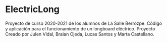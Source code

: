 # ElectricLong

Proyecto de curso 2020-2021 de los alumnos de La Salle Berrozpe. Código y aplicación para el funcionamiento de un longboard eléctrico. Proyecto Creado por Julen Vidal, Braian Ojeda, Lucas Santos y Marta Castellano.
